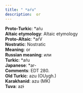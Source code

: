 ```yaml
---
title: " *aŕu"
description:  or
---
```


<strong>Proto-Turkic</strong>:  *aŕu<br>
<strong>Altaic etymology</strong>:  Altaic etymology<br>
<strong> Proto-Altaic</strong>:  *aŕV<br>
<strong>Nostratic</strong>:  Nostratic<br>
<strong>Meaning</strong>:  or<br>
<strong>Russian meaning</strong>:  или<br>
<strong>Turkic</strong>:  *aŕu<br>
<strong>Japanese</strong>:  *ar-<br>
<strong>Comments</strong>:  EDT 280.<br>
<strong>Old Turkic</strong>:  azu (OUygh.)<br>
<strong>Karakhanid</strong>:  azu (MK)<br>
<strong>Tuva</strong>:  azɨ<br>


